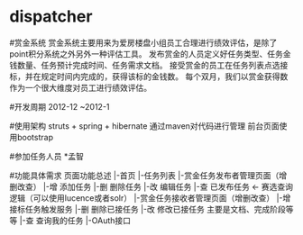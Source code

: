 dispatcher
==========

#赏金系统
	赏金系统主要用来为爱房楼盘小组员工合理进行绩效评估，是除了point积分系统之外另外一种评估工具。
	发布赏金的人员定义好任务类型、任务金钱数量、任务预计完成时间、任务需求文档。
	接受赏金的员工在任务列表点选接标，并在规定时间内完成的，获得该标的金钱数。
	每个双月，我们以赏金获得数作为一个很大维度对员工进行绩效评估。
	
#开发周期
	2012-12 ~2012-1	
	
#使用架构
	struts + spring + hibernate
	通过maven对代码进行管理
	前台页面使用bootstrap
		
#参加任务人员
	*孟智

#功能具体需求
	页面功能总述
	|-首页
	|-任务列表
	|-赏金任务发布者管理页面（增删改查）
		|-增 添加任务
		|-删 删除任务
		|-改 编辑任务
		|-查 已发布任务 <- 赛选查询逻辑（可以使用lucence或者solr）
	|-赏金任务接收者管理页面（增删改查）
		|-增 接标任务触发服务
		|-删 删除已接任务
		|-改 修改已接任务 主要是文档、完成阶段等等
		|-查 查询我的任务
	|-OAuth接口